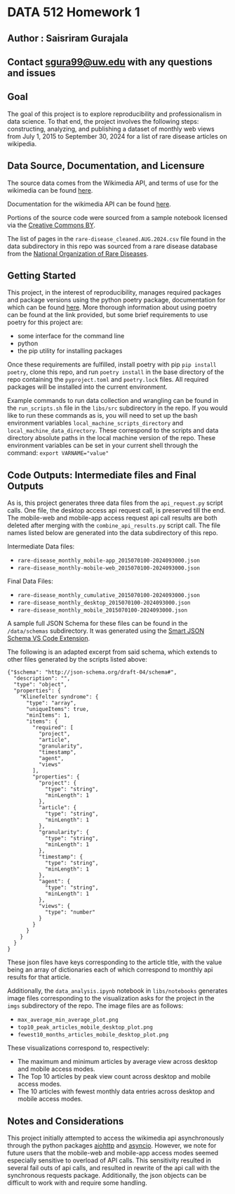 # DATA 512 Homework 1
## Author : Saisriram Gurajala
## Contact sgura99@uw.edu with any questions and issues

## Goal

The goal of this project is to explore reproducibility and professionalism in data science. To that end, the project involves the following steps: constructing, analyzing, and publishing a dataset of monthly web views from July 1, 2015 to September 30, 2024 for a list of rare disease articles on wikipedia. 

## Data Source, Documentation, and Licensure 

The source data comes from the Wikimedia API, and terms of use for the wikimedia can be found [here](https://foundation.wikimedia.org/wiki/Policy:Terms_of_Use). 

Documentation for the wikimedia API can be found [here](https://doc.wikimedia.org/generated-data-platform/aqs/analytics-api/). 

Portions of the source code were sourced from a sample notebook licensed via the [Creative Commons BY](https://creativecommons.org/licenses/by/4.0/). 

The list of pages in the `rare-disease_cleaned.AUG.2024.csv` file found in the data subdirectory in this repo was sourced from a rare disease database from the [National Organization of Rare Diseases](https://rarediseases.org/). 

## Getting Started 

This project, in the interest of reproducibility, manages required packages and package versions using the python poetry package, documentation for which can be found [here](https://python-poetry.org/docs/). More thorough information about using poetry can be found at the link provided, but some brief requirements to use poetry for this project are: 
- some interface for the command line
- python
- the pip utility for installing packages 

Once these requirements are fulfilled, install poetry with pip `pip install poetry`, clone this repo, and run
`poetry install` in the base directory of the repo containing the `pyproject.toml` and `poetry.lock` files. All required packages will be installed into the current environment.

Example commands to run data collection and wrangling can be found in the `run_scripts.sh` file in the `libs/src` subdirectory in the repo. If you would like to run these commands as is, you will need to set up the bash environment variables `local_machine_scripts_directory` and `local_machine_data_directory`. These correspond to the scripts and data directory absolute paths in the local machine version of the repo. These environment variables can be set in your current shell through the command:
`export VARNAME="value"`

## Code Outputs: Intermediate files and Final Outputs

As is, this project generates three data files from the `api_request.py` script calls. One file, the desktop access api request call, is preserved till the end. The mobile-web and mobile-app access request api call results are both deleted after merging with the `combine_api_results.py` script call. The file names listed below are generated into the data subdirectory of this repo.

Intermediate Data files:
- `rare-disease_monthly_mobile-app_2015070100-2024093000.json`
- `rare-disease_monthly-mobile-web_2015070100-2024093000.json`

Final Data Files:
- `rare-disease_monthly_cumulative_2015070100-2024093000.json`
- `rare-disease_monthly_desktop_2015070100-2024093000.json`
- `rare-disease_monthly_mobile_2015070100-2024093000.json`

A sample full JSON Schema for these files can be found in the `/data/schemas` subdirectory. It was generated using the 
[Smart JSON Schema VS Code Extension](https://marketplace.visualstudio.com/items?itemName=FabianReyes.smart-json-schema). 

The following is an adapted excerpt from said schema, which extends to other files generated by the scripts listed above: 

```
{"$schema": "http://json-schema.org/draft-04/schema#",
  "description": "",
  "type": "object",
  "properties": {
    "Klinefelter syndrome": {
      "type": "array",
      "uniqueItems": true,
      "minItems": 1,
      "items": {
        "required": [
          "project",
          "article",
          "granularity",
          "timestamp",
          "agent",
          "views"
        ],
        "properties": {
          "project": {
            "type": "string",
            "minLength": 1
          },
          "article": {
            "type": "string",
            "minLength": 1
          },
          "granularity": {
            "type": "string",
            "minLength": 1
          },
          "timestamp": {
            "type": "string",
            "minLength": 1
          },
          "agent": {
            "type": "string",
            "minLength": 1
          },
          "views": {
            "type": "number"
          }
        }
      }
    }
  }
}
```

These json files have keys corresponding to the article title, with the value being an array of dictionaries each of which correspond to monthly api results for that article. 

Additionally, the `data_analysis.ipynb` notebook in `libs/notebooks` generates image files corresponding to the visualization asks for the project in the `imgs` subdirectory of the repo. The image files are as follows:
- `max_average_min_average_plot.png`
- `top10_peak_articles_mobile_desktop_plot.png`
- `fewest10_months_articles_mobile_desktop_plot.png`

These visualizations correspond to, respectively:
- The maximum and minimum articles by average view across desktop and mobile access modes.
- The Top 10 articles by peak view count across desktop and mobile access modes.
- The 10 articles with fewest monthly data entries across desktop and mobile access modes. 

## Notes and Considerations

This project initially attempted to access the wikimedia api asynchronously through the python packages [aiohttp](https://docs.aiohttp.org/en/stable/) and [asyncio](https://docs.python.org/3/library/asyncio.html). However, we note for future users that the mobile-web and mobile-app access modes seemed especially sensitive to overload of API calls. This sensitivity resulted in several fail outs of api calls, and resulted in rewrite of the api call with the synchronous requests package. Additionally, the json objects can be difficult to work with and require some handling.

